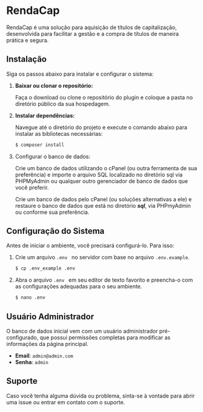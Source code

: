 # RendaCap

RendaCap é uma solução para aquisição de títulos de capitalização, desenvolvida para facilitar a gestão e a compra de títulos de maneira prática e segura.

## Instalação

Siga os passos abaixo para instalar e configurar o sistema:

1. **Baixar ou clonar o repositório:**

   Faça o download ou clone o repositório do plugin e coloque a pasta no diretório público da sua hospedagem.

2. **Instalar dependências:**

   Navegue até o diretório do projeto e execute o comando abaixo para instalar as bibliotecas necessárias:

   ```sh
   $ composer install
   ```

3. Configurar o banco de dados:

   Crie um banco de dados utilizando o cPanel (ou outra ferramenta de sua preferência) e importe o arquivo SQL localizado no diretório sql via PHPMyAdmin ou qualquer outro gerenciador de banco de dados que você preferir.
  
   Crie um banco de dados pelo cPanel (ou soluções alternativas a ele) e restaure o banco de dados que está no diretório ***sql***, via PHPmyAdmin ou conforme sua preferência.

## Configuração do Sistema

   Antes de iniciar o ambiente, você precisará configurá-lo. Para isso:
  
1. Crie um arquivo `.env ` no servidor com base no arquivo `.env.example`.

   ```sh
   $ cp .env_example .env
   ```

2. Abra o arquivo `.env ` em seu editor de texto favorito e preencha-o com as configurações adequadas para o seu ambiente.

   ```sh
   $ nano .env
   ```

## Usuário Administrador

O banco de dados inicial vem com um usuário administrador pré-configurado, que possui permissões completas para modificar as informações da página principal.

- **Email**: `admin@admin.com`
- **Senha**: `admin`

## Suporte

Caso você tenha alguma dúvida ou problema, sinta-se à vontade para abrir uma issue ou entrar em contato com o suporte.
